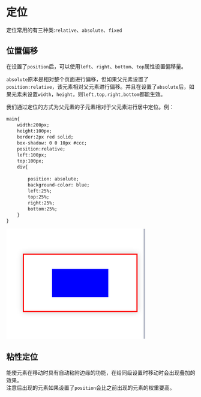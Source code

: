 #  定位  
定位常用的有三种类:`relative`、`absolute`、`fixed`
##  位置偏移  
在设置了`position`后，可以使用`left`、`right`、`bottom`、`top`属性设置偏移量。  

`absolute`原本是相对整个页面进行偏移，但如果父元素设置了`position:relative`，该元素相对父元素进行偏移。并且在设置了`absolute`后，如果元素未设置`width`，`height`，则`left,top,right,bottom`都能生效。  

我们通过定位的方式为父元素的子元素相对于父元素进行居中定位。例：  
```less
main{
    width:200px;
    height:100px;
    border:2px red solid;
    box-shadow: 0 0 10px #ccc;
    position:relative;
    left:100px;
    top:100px;
    div{
        
        position: absolute;
        background-color: blue;
        left:25%;
        top:25%;
        right:25%;
        bottom:25%;
    }
}
```
![效果图](Snipaste_2020-03-11_21-03-42.png)

##  粘性定位  
能使元素在移动时具有自动粘附边缘的功能，在给同级设置时移动时会出现叠加的效果。  
注意后出现的元素如果设置了`position`会比之前出现的元素的权重要高。  


